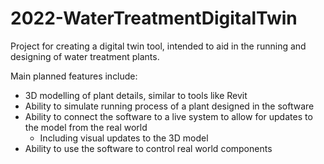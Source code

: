 # 2022-WaterTreatmentDigitalTwin

Project for creating a digital twin tool, intended to aid in the running and designing of water treatment plants.

Main planned features include:
- 3D modelling of plant details, similar to tools like Revit
- Ability to simulate running process of a plant designed in the software
- Ability to connect the software to a live system to allow for updates to the model from the real world
  - Including visual updates to the 3D model 
- Ability to use the software to control real world components
